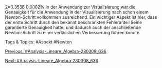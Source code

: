 2≈0.3536 0.0002%
In der Anwendung zur Visualisierung war die Genauigkeit für die Anwendung in der Visualisierung nach
schon einem Newton-Schritt vollkommen ausreichend. Ein wichtiger Aspekt ist hier, dass der erste
Schritt durch den bekannt beschränkten Fehleranteil δeine garantierte Genauigkeit hatte, und dadurch
auch der anschließende Newton-Schritt zu einer verlässlichen Verbesserung führen konnte.

   Tags & Topics:
   #Aspekt
   #Newton

[Previous: #Analysis-Lineare_Algebra-230308_636](Analysis-Lineare_Algebra-230308_636.md)

[Next: #Analysis-Lineare_Algebra-230308_636](Analysis-Lineare_Algebra-230308_636.md)